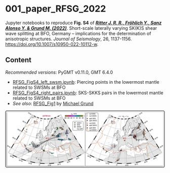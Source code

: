 # 001_paper_RFSG_2022

Jupyter notebooks to reproduce **Fig. S4** of [**_Ritter J. R. R., Fröhlich Y., Sanz Alonso Y. & Grund M. (2022)_**](https://doi.org/10.1007/s10950-022-10112-w). Short-scale laterally varying SK(K)S shear wave splitting at BFO, Germany – implications for the determination of anisotropic structures. _Journal of Seismology_, 26, 1137-1156. https://doi.org/10.1007/s10950-022-10112-w.

## Content

_Recommended versions_: PyGMT v0.11.0, GMT 6.4.0

- [RFSG_FigS4_left_swsm.ipynb](https://github.com/yvonnefroehlich/gmt-pygmt-plotting/blob/main/001_paper_RFSG_2022/Figure_S4/RFSG_FigS4_left_swsm.ipynb): Piercing points in the lowermost mantle related to SWSMs at BFO
- [RFSG_FigS4_right_pairs.ipynb](https://github.com/yvonnefroehlich/gmt-pygmt-plotting/blob/main/001_paper_RFSG_2022/Figure_S4/RFSG_FigS4_right_pairs.ipynb): SKS-SKKS pairs in the lowermost mantle related to SWSMs at BFO
- _See also_: [RFSG_Fig1](https://github.com/michaelgrund/GMT-plotting/tree/main/010_paper_RFSG2022) by [Michael Grund](https://github.com/michaelgrund)

![](https://github.com/yvonnefroehlich/gmt-pygmt-plotting/raw/main/_images/github_maps_readme_01bfo.png)
